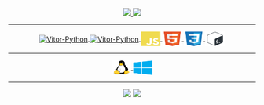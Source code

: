 <div align="center">
  <a href="https://github.com/vitorchiari">
  <img height="160em" src="https://github-readme-stats.vercel.app/api?username=vitorchiari&show_icons=true&theme=outrun&include_all_commits=true&count_private=true"/>
  <img height="160em" src="https://github-readme-stats.vercel.app/api/top-langs/?username=vitorchiari&layout=compact&theme=outrun"/>  
</div>
<hr>
<div align="center">
  <img align="center" alt="Vitor-Python" height="30" width="40" src="https://cdn.jsdelivr.net/gh/devicons/devicon/icons/c/c-original.svg">
  <img align="center" alt="Vitor-Python" height="30" width="40" src="https://cdn.jsdelivr.net/gh/devicons/devicon/icons/cpp/cpp-original.svg">
  <img align="center" alt="Vitor-Js" height="30" width="40" src="https://raw.githubusercontent.com/devicons/devicon/master/icons/javascript/javascript-plain.svg">  
  <img align="center" alt="Vitor-HTML" height="30" width="40" src="https://raw.githubusercontent.com/devicons/devicon/master/icons/html5/html5-original.svg">
  <img align="center" alt="Vitor-CSS" height="30" width="40" src="https://raw.githubusercontent.com/devicons/devicon/master/icons/css3/css3-original.svg">
  <img align="center" alt="Vitor-Bash" height="30" width="40" src="https://raw.githubusercontent.com/devicons/devicon/master/icons/bash/bash-plain.svg" />         
</div>
<hr>
<div align="center">
  <img align="center" alt="Vitor-Linux" height="30" width="40" src="https://raw.githubusercontent.com/devicons/devicon/master/icons/linux/linux-original.svg">  
  <img align="center" alt="Vitor-Windows" height="30" width="40" src="https://raw.githubusercontent.com/devicons/devicon/master/icons/windows8/windows8-original.svg">  
</div>
<hr>
<div align="center">
  <a href = "mailto:chiari.dev@gmail.com"><img src="https://img.shields.io/badge/-Gmail-%23333?style=for-the-badge&logo=gmail&logoColor=white" target="_blank"></a>
  <a href="https://www.linkedin.com/in/vitorchiari" target="_blank"><img src="https://img.shields.io/badge/-LinkedIn-%230077B5?style=for-the-badge&logo=linkedin&logoColor=white" target="_blank"></a> 
</div> 
